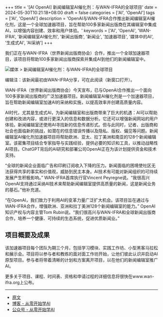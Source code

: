 +++
title = '[AI OpenAI] 新闻编辑室AI催化剂：与WAN-IFRA的全球项目'
date = 2024-05-30T10:21:18+08:00
draft = false
categories = ['AI', 'OpenAI']
tags = ['AI', 'OpenAI']
description = 'OpenAI与WAN-IFRA合作推出新闻编辑室AI催化剂，这是一个全球加速器项目，旨在帮助100多家新闻出版商在其编辑室中集成AI，以增强内容创建、效率和用户体验。'
keywords = ['AI', 'OpenAI', 'WAN-IFRA', '新闻编辑室AI催化剂', '新闻出版商', '新闻业', '加速器项目', '媒体中的AI', '生成式AI', 'AI采纳']
+++

我们正在与WAN-IFRA（世界新闻出版商协会）合作，推出一个全球加速器项目，该项目将帮助100多家新闻出版商探索并集成AI到他们的新闻编辑室中。

![媒体 > 新闻编辑室AI催化剂：与WAN-IFRA的全球项目](https://images.ctfassets.net/kftzwdyauwt9/7LyuuubClfSGLTgsfPuP9J/148207863aca7e8a1b381bd8304c2097/WAN-IFRA-abstract.jpg?w=1920&q=90&fm=webp)

编辑注：该新闻最初由WAN-IFRA分享，可在此阅读（新窗口打开）。

WAN-IFRA（世界新闻出版商协会）今天宣布，已与OpenAI合作推出一个面向100多家新闻出版商的广泛加速器项目。新闻编辑室AI催化剂是一个加速器项目，旨在帮助新闻编辑室加速AI的采纳和实施，以提高效率并创建高质量内容。

AI时代，尤其是生成式AI，为新闻编辑室和出版商带来了巨大的机遇：AI可以帮助创建和改进内容，或进行更深入的信息和数据分析。它还可以增强新闻网站的用户体验。新闻编辑室还使用AI寻找新的信息传递形式。但与此同时，记者、出版商和社会也面临新的挑战，如潜在的信息错误传播以及隐私、版权、偏见等问题。新闻编辑室AI催化剂加速器项目将帮助欧洲、亚太、拉丁美洲和南亚的128个新闻编辑室。该密集项目结合专家指导与实践经验，提供必要的知识和工具，以推动战略性AI项目。ChatGPT背后的AI研究和部署公司OpenAI正在为该计划提供资金和技术支持。

“全球的新闻企业面临广告和印刷订阅收入下降的压力。新闻面临的困境使社区无法获得共享的事实和价值观，威胁到民主本身。AI技术有可能对新闻组织的可持续发展产生积极影响。” WAN-IFRA首席执行官Vincent Peyregne说。“我很高兴OpenAI支持通过采纳AI技术来帮助新闻编辑室提供高质量的新闻，这是新闻业务的基石。”他补充道。

“在OpenAI，我们致力于利用AI的变革力量广泛扩大机会。该项目旨在通过与WAN-IFRA合作，增强欧洲、亚洲和拉丁美洲128个新闻编辑室的能力。” OpenAI知识产权与内容主管Tom Rubin说。“我们很高兴与WAN-IFRA和全球新闻出版商合作，培养一个健康、可持续的生态系统，促进优质新闻业。”

## 项目概要及成果
该加速器项目每个团队为期三个月，包括学习模块、实践工作坊、小型黑客马拉松和展示会。项目将以参与者和教练的面对面工作坊开始，让他们彼此认识并启动AI原型项目。参与者将带着清晰的计划和方案离开项目，以在他们的新闻编辑室推广AI。

更多关于项目、课程、时间表、资格和申请过程的详细信息将很快在www.wan-ifra.org上公布。

---

- [原文](https://openai.com/index/newsroom-ai-catalyst-global-program-with-wan-ifra/)
- [博客 - 从零开始学AI](https://blog.aihub2022.top/post/ai-openai-newsroom-ai-catalyst-global-program-with-wan-ifra/)
- [公众号 - 从零开始学AI](https://mp.weixin.qq.com/s?__biz=MzA3MDIyNTgzNA==&mid=2649977281&idx=1&sn=62d8304b2e5a4ed82e37b0c0957adab8&chksm=86c7cb04b1b04212bb186e33ff7b9dcedebd97e2cb23da418789c22171a59e19ea65f2167370#rd)
<!-- - [CSDN - 从零开始学AI](...) -->
<!-- - [掘金 - 从零开始学AI](...) -->
<!-- - [知乎 - 从零开始学AI](...) -->
<!-- - [阿里云 - 从零开始学AI](...) -->
<!-- - [腾讯云 - 从零开始学AI](...) -->
